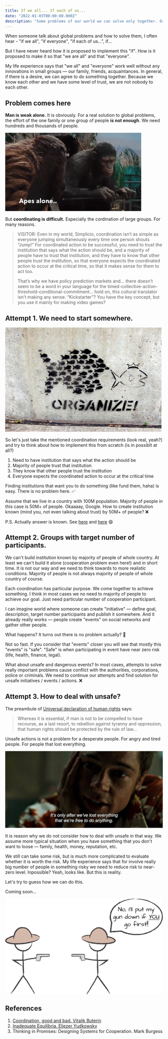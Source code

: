 ```yaml
---
title: If we all... If each of us...
date: "2022-01-03T00:00:00.000Z"
description: "Some problems of our world we can solve only together. Or we can solve them much faster than alone. But how? How we can achieve it?"
---
```


When someone talk about global problems and how to solve them, I often hear - "if we all", "if everyone", "if each of us...", if...

But I have never heard how it is proposed to implement this "if". How is it proposed to make it so that "we are all" and that "everyone".

My life experience says that "we all" and "everyone" work well without any innovations in small groups — our family, friends, acquaintances. In general, if there is a desire, we can agree to do something together. Because we know each other and we have some level of trust, we are not nobody to each other.

## Problem comes here

**Man is weak alone.** It is obviously. For a real solution to global problems, the effort of the one family or one group of people **is not enough**. We need hundreds and thousands of people.

![Apes together strong](apes.gif)

But **coordinating is difficult.** Especially the cordination of large groups. For many reasons.

> VISITOR: Even in my world, Simplicio, coordination isn’t as simple as everyone jumping simultaneously every time one person shouts “Jump!” For coordinated action to be successful, you need to trust the institution that says what the action should be, and a majority of people have to trust that institution, and they have to know that other people trust the institution, so that everyone expects the coordinated action to occur at the critical time, so that it makes sense for them to act too.
>
> That’s why we have policy prediction markets and… there doesn’t seem to be a word in your language for the timed-collective-action-threshold-conditional-commitment… hold on, this cultural translator isn’t making any sense. “Kickstarter”? You have the key concept, but you use it mainly for making video games?

## Attempt 1. We need to start somewhere.

![Organize!](organize.jpg)

So let's just take the mentioned coordination requirements (look real, yeah?) and try to think about how to implement this from scratch (is in possiblt at all?)

1. Need to have institution that says what the action should be
2. Majority of people trust that institution
3. They know that other people trust the institution
4. Everyone expects the coordinated action to occur at the critical time

Finding institutions that want you to do something (like fund them, haha) is easy. There is no problem here. ✅

Assume that we live in a country with 100M population. Majority of people in this case is 50M+ of people.
Okaaaay, Google. How to create institution known (mind you, not even talking about trust) by 50M+ of people? ❌

P.S. Actually answer is known. See [here](https://en.wikipedia.org/wiki/List_of_most-followed_Twitter_accounts) and [here](https://en.wikipedia.org/wiki/List_of_most-subscribed_YouTube_channels) 😄

## Attempt 2. Groups with target number of participants.

We can't build institution known by majority of people of whole country. At least we can't build it alone (cooperation problem even here!) and in short time.
It is not our way and we need to think towards to more realistic conditions. Majority of people is not always majority of people of whole country of course.

Each coordination has particular purpose. We come together to achieve something. I think in most cases we no need to majority of people to achieve our goal. Just need particular number of cooperation participant.

I can imagine world where someone can create "initiative" — define goal, description, target number participants and publish it somewhere.
And it already really works — people create "events" on social networks and gather other people.

What happens? It turns out there is no problem actually? 🤔

Not so fast. If you consider that "events" closer you will see that mostly this "events" is "safe".
"Safe" is when participating in event have near zero risk (life, health, finance, legal).

What about unsafe and dangerous events?
In most cases, attempts to solve really important problems cause conflict with the authorities, corporations, police or criminals.
We need to continue our attempts and find solution for unsafe initiatives / events / actions. ❌

## Attempt 3. How to deal with unsafe?

The preambule of [Universal declaration of human rights](https://en.wikisource.org/wiki/Universal_Declaration_of_Human_Rights) says:

> Whereas it is essential, if man is not to be compelled to have recourse, as a last resort, to rebellion against tyranny and oppression, that human rights should be protected by the rule of law...

Unsafe actions is not a problem for a desperate people. For angry and tired people. For people that lost everything.

![](fight_club.jpeg)

It is reason why we do not consider how to deal with unsafe in that way. We assume more typical situation when you have something that you don't want to loose — family, health, money, reputation, etc.

We still can take some risk, but is much more complicated to evaluate whether it is worth the risk.
My life experience says that for involve really big number of people in something risky we need to reduce risk to near-zero level.
Inpossible? Yeah, looks like. But this is reality.

Let's try to guess how we can do this.

Coming soon...

![Circular dependencies issue described in Thinking in promises](deadlock.png)

## References

1. [Coordination, good and bad. Vitalik Buterin](https://vitalik.ca/general/2020/09/11/coordination.html)
2. [Inadequate Equilibria. Eliezer Yudkowsky](https://equilibriabook.com/molochs-toolbox/)
3. Thinking in Promises: Designing Systems for Cooperation. Mark Burgess
